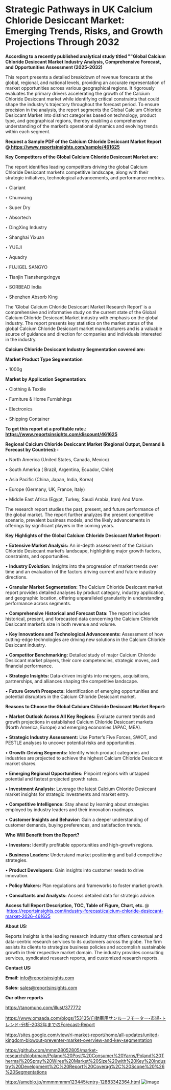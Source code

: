 # Strategic Pathways in UK Calcium Chloride Desiccant Market: Emerging Trends, Risks, and Growth Projections Through 2032

<strong>According to a recently published analytical study titled ""Global Calcium Chloride Desiccant Market Industry Analysis, Comprehensive Forecast, and Opportunities Assessment (2025–2032)</strong>

This report presents a detailed breakdown of revenue forecasts at the global, regional, and national levels, providing an accurate representation of market opportunities across various geographical regions. It rigorously evaluates the primary drivers accelerating the growth of the Calcium Chloride Desiccant market while identifying critical constraints that could shape the industry's trajectory throughout the forecast period. To ensure precision in the analysis, the report segments the Global Calcium Chloride Desiccant Market into distinct categories based on technology, product type, and geographical regions, thereby enabling a comprehensive understanding of the market’s operational dynamics and evolving trends within each segment.

<strong>Request a Sample PDF of the Calcium Chloride Desiccant Market Report </strong><strong>@<a href=https://www.reportsinsights.com/sample/461625 style=color:#0000ff;> https://www.reportsinsights.com/sample/461625</a></strong></font>

<strong>Key Competitors of the Global Calcium Chloride Desiccant Market are:</strong>

The report identifies leading competitors driving the global Calcium Chloride Desiccant market’s competitive landscape, along with their strategic initiatives, technological advancements, and performance metrics.

‣ Clariant

‣ Chunwang

‣ Super Dry

‣ Absortech

‣ DingXing Industry

‣ Shanghai Yixuan

‣ YUEJI

‣ Aquadry

‣ FUJIGEL SANGYO

‣ Tianjin Tianshengxingye

‣ SORBEAD India

‣ Shenzhen Absorb King

The ‘Global Calcium Chloride Desiccant Market Research Report’ is a comprehensive and informative study on the current state of the Global Calcium Chloride Desiccant Market industry with emphasis on the global industry. The report presents key statistics on the market status of the global Calcium Chloride Desiccant market manufacturers and is a valuable source of guidance and direction for companies and individuals interested in the industry.

<strong>Calcium Chloride Desiccant Industry Segmentation covered are:</strong>

<strong>Market Product Type Segmentation</strong>

‣ 1000g

<strong>Market by Application Segmentation:</strong>

‣ Clothing & Textile

‣ Furniture & Home Furnishings

‣ Electronics

‣ Shipping Container

<strong>To get this report at a profitable rate.: <a href=https://www.reportsinsights.com/discount/461625 style=color:#0000ff;>https://www.reportsinsights.com/discount/461625</a></strong></font>

<strong>Regional Calcium Chloride Desiccant Market (Regional Output, Demand &amp; Forecast by Countries):-</strong>

• North America (United States, Canada, Mexico)

• South America ( Brazil, Argentina, Ecuador, Chile)

• Asia Pacific (China, Japan, India, Korea)

• Europe (Germany, UK, France, Italy)

• Middle East Africa (Egypt, Turkey, Saudi Arabia, Iran) And More.

The research report studies the past, present, and future performance of the global market. The report further analyzes the present competitive scenario, prevalent business models, and the likely advancements in offerings by significant players in the coming years.

<strong>Key Highlights of the Global Calcium Chloride Desiccant Market Report:</strong>

• <strong>Extensive Market Analysis:</strong> An in-depth assessment of the Calcium Chloride Desiccant market’s landscape, highlighting major growth factors, constraints, and opportunities.

• <strong>Industry Evolution:</strong> Insights into the progression of market trends over time and an evaluation of the factors driving current and future industry directions.

• <strong>Granular Market Segmentation:</strong> The Calcium Chloride Desiccant market report provides detailed analyses by product category, industry application, and geographic location, offering unparalleled granularity in understanding performance across segments.

• <strong>Comprehensive Historical and Forecast Data:</strong> The report includes historical, present, and forecasted data concerning the Calcium Chloride Desiccant market’s size in both revenue and volume.

• <strong>Key Innovations and Technological Advancements:</strong> Assessment of how cutting-edge technologies are driving new solutions in the Calcium Chloride Desiccant industry.

• <strong>Competitor Benchmarking:</strong> Detailed study of major Calcium Chloride Desiccant market players, their core competencies, strategic moves, and financial performance.

• <strong>Strategic Insights:</strong> Data-driven insights into mergers, acquisitions, partnerships, and alliances shaping the competitive landscape.

• <strong>Future Growth Prospects:</strong> Identification of emerging opportunities and potential disruptors in the Calcium Chloride Desiccant market.

<strong>Reasons to Choose the Global Calcium Chloride Desiccant Market Report:</strong>

• <strong>Market Outlook Across All Key Regions:</strong> Evaluate current trends and growth projections in established Calcium Chloride Desiccant markets (North America, Europe) and emerging economies (APAC, MEA).

• <strong>Strategic Industry Assessment:</strong> Use Porter’s Five Forces, SWOT, and PESTLE analyses to uncover potential risks and opportunities.

• <strong>Growth-Driving Segments:</strong> Identify which product categories and industries are projected to achieve the highest Calcium Chloride Desiccant market shares.

• <strong>Emerging Regional Opportunities:</strong> Pinpoint regions with untapped potential and fastest projected growth rates.

• <strong>Investment Analysis:</strong> Leverage the latest Calcium Chloride Desiccant market insights for strategic investments and market entry.

• <strong>Competitive Intelligence:</strong> Stay ahead by learning about strategies employed by industry leaders and their innovation roadmaps.

• <strong>Customer Insights and Behavior:</strong> Gain a deeper understanding of customer demands, buying preferences, and satisfaction trends.

<strong>Who Will Benefit from the Report?</strong>

• <strong>Investors:</strong> Identify profitable opportunities and high-growth regions.

• <strong>Business Leaders:</strong> Understand market positioning and build competitive strategies.

• <strong>Product Developers:</strong> Gain insights into customer needs to drive innovation.

• <strong>Policy Makers:</strong> Plan regulations and frameworks to foster market growth.

• <strong>Consultants and Analysts:</strong> Access detailed data for strategic advice.
</ul>
<strong>Access full Report Description, TOC, Table of Figure, Chart, etc. </strong>@  <a href=https://reportsinsights.com/industry-forecast/calcium-chloride-desiccant-market-2026-461625 style=color:#0000ff;>https://reportsinsights.com/industry-forecast/calcium-chloride-desiccant-market-2026-461625</a></font>

<strong><strong>About US</strong>:</strong>

Reports Insights is the leading research industry that offers contextual and data-centric research services to its customers across the globe. The firm assists its clients to strategize business policies and accomplish sustainable growth in their respective market domain. The industry provides consulting services, syndicated research reports, and customized research reports.

<strong>Contact US:</strong>

<p class=""""><b>Email:</b> <a href=mailto:info@reportsinsights.com>info@reportsinsights.com</a></p>
<p class=""""><b>Sales:</b> <a href=mailto:sales@reportsinsights.com>sales@reportsinsights.com</a></p>

<strong>Our other reports</strong>

<a href=https://tanomuno.com/illust/377772>https://tanomuno.com/illust/377772</a>

<a href=https://www.omaada.com/blogs/153135/自動車用サンルーフモーター-市場-トレンド-分析-2032年までのForecast-Report>https://www.omaada.com/blogs/153135/自動車用サンルーフモーター-市場-トレンド-分析-2032年までのForecast-Report</a>

<a href=https://sites.google.com/view/ri-market-report/home/all-updates/united-kingdom-blowout-preventer-market-overview-and-key-segmentation>https://sites.google.com/view/ri-market-report/home/all-updates/united-kingdom-blowout-preventer-market-overview-and-key-segmentation</a>

<a href=https://github.com/mmm28052805/market-research/blob/main/Poland%20Post%20Consumer%20Yarns/Poland%20Thermal%20Spray%20Wires%20Market%20Size%20with%20Key%20Industry%20Development%2C%20Report%20Coverag%2C%20Scope%20%26%20Segmentations>https://github.com/mmm28052805/market-research/blob/main/Poland%20Post%20Consumer%20Yarns/Poland%20Thermal%20Spray%20Wires%20Market%20Size%20with%20Key%20Industry%20Development%2C%20Report%20Coverag%2C%20Scope%20%26%20Segmentations</a>

<a href=https://ameblo.jp/mmmmmmm123445/entry-12883342364.html>https://ameblo.jp/mmmmmmm123445/entry-12883342364.html</a>
![image](https://github.com/user-attachments/assets/a5bc3b33-d417-497b-a5cc-ce839a03a14a)
